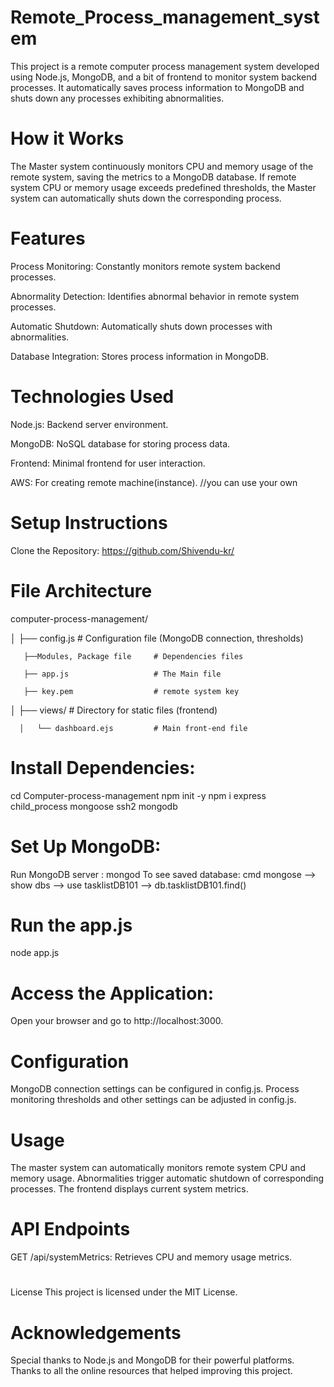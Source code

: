 # Remote_Process_management_system
This project is a remote computer process management system developed using Node.js, MongoDB, and a bit of frontend to monitor system backend processes. It automatically saves process information to MongoDB and shuts down any processes exhibiting abnormalities.

# How it Works
The Master system continuously monitors CPU and memory usage of the remote system, saving the metrics to a MongoDB database. If remote system CPU or memory usage exceeds predefined thresholds, the Master system can automatically shuts down the corresponding process.

# Features
Process Monitoring: Constantly monitors remote system backend processes.

Abnormality Detection: Identifies abnormal behavior in remote system processes.

Automatic Shutdown: Automatically shuts down processes with abnormalities.

Database Integration: Stores process information in MongoDB.

# Technologies Used
Node.js: Backend server environment.

MongoDB: NoSQL database for storing process data.

Frontend: Minimal frontend for user interaction.

AWS: For creating remote machine(instance). //you can use your own

# Setup Instructions
Clone the Repository: https://github.com/Shivendu-kr/

# File Architecture
computer-process-management/

│
       ├── config.js                # Configuration file (MongoDB connection, thresholds)
       
       ├──Modules, Package file     # Dependencies files

       ├── app.js                   # The Main file

       ├── key.pem                  # remote system key

│
├── views/                  # Directory for static files (frontend)

      │   └── dashboard.ejs         # Main front-end file



# Install Dependencies:
cd Computer-process-management
npm init -y
npm i express child_process mongoose ssh2 mongodb

# Set Up MongoDB:
Run MongoDB server : mongod
To see saved database: cmd mongose --> show dbs --> use tasklistDB101 --> db.tasklistDB101.find()

# Run the app.js
node app.js
# Access the Application:
Open your browser and go to http://localhost:3000. 

# Configuration
MongoDB connection settings can be configured in config.js.
Process monitoring thresholds and other settings can be adjusted in config.js.
# Usage
The master system can automatically monitors remote system CPU and memory usage.
Abnormalities trigger automatic shutdown of corresponding processes.
The frontend displays current system metrics.
# API Endpoints
GET /api/systemMetrics: Retrieves CPU and memory usage metrics.

# 
License
This project is licensed under the MIT License.

# Acknowledgements
Special thanks to Node.js and MongoDB for their powerful platforms.
Thanks to all the online resources that helped improving this project.
